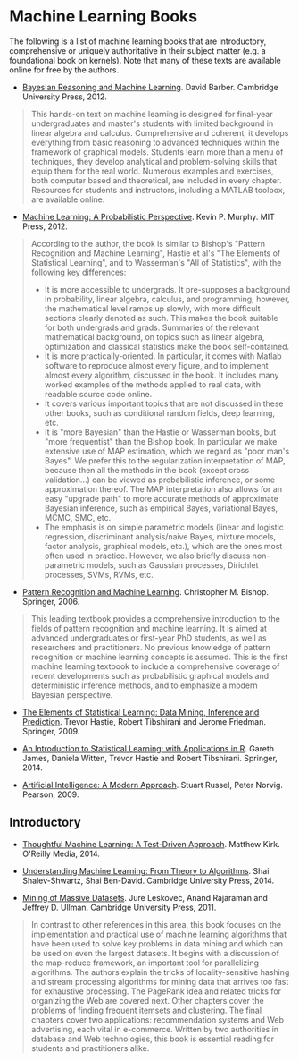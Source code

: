 # Machine Learning Books

The following is a list of machine learning books that are introductory, comprehensive or uniquely authoritative in their subject matter (e.g. a foundational book on kernels). Note that many of these texts are available online for free by the authors.

- [Bayesian Reasoning and Machine Learning](http://web4.cs.ucl.ac.uk/staff/D.Barber/pmwiki/pmwiki.php?n=Brml.HomePage). David Barber. Cambridge University Press, 2012.
> This hands-on text on machine learning is designed for final-year undergraduates and master's students with limited background in linear algebra and calculus. Comprehensive and coherent, it develops everything from basic reasoning to advanced techniques within the framework of graphical models. Students learn more than a menu of techniques, they develop analytical and problem-solving skills that equip them for the real world. Numerous examples and exercises, both computer based and theoretical, are included in every chapter. Resources for students and instructors, including a MATLAB toolbox, are available online.

- [Machine Learning: A Probabilistic Perspective](http://www.cs.ubc.ca/~murphyk/MLbook/). Kevin P. Murphy. MIT Press, 2012.
> According to the author, the book is similar to Bishop's "Pattern Recognition and Machine Learning", Hastie et al's "The Elements of Statistical Learning", and to Wasserman's "All of Statistics", with the following key differences:
> + It is more accessible to undergrads. It pre-supposes a background in probability, linear algebra, calculus, and programming; however, the mathematical level ramps up slowly, with more difficult sections clearly denoted as such. This makes the book suitable for both undergrads and grads. Summaries of the relevant mathematical background, on topics such as linear algebra, optimization and classical statistics make the book self-contained.
> + It is more practically-oriented. In particular, it comes with Matlab software to reproduce almost every figure, and to implement almost every algorithm, discussed in the book. It includes many worked examples of the methods applied to real data, with readable source code online.
> + It covers various important topics that are not discussed in these other books, such as conditional random fields, deep learning, etc.
> + It is "more Bayesian" than the Hastie or Wasserman books, but "more frequentist" than the Bishop book. In particular we make extensive use of MAP estimation, which we regard as "poor man's Bayes". We prefer this to the regularization interpretation of MAP, because then all the methods in the book (except cross validation...) can be viewed as probabilistic inference, or some approximation thereof. The MAP interpretation also allows for an easy "upgrade path" to more accurate methods of approximate Bayesian inference, such as empirical Bayes, variational Bayes, MCMC, SMC, etc.
> + The emphasis is on simple parametric models (linear and logistic regression, discriminant analysis/naive Bayes, mixture models, factor analysis, graphical models, etc.), which are the ones most often used in practice. However, we also briefly discuss non-parametric models, such as Gaussian processes, Dirichlet processes, SVMs, RVMs, etc. 

- [Pattern Recognition and Machine Learning](http://research.microsoft.com/en-us/um/people/cmbishop/prml/). Christopher M. Bishop. Springer, 2006.
> This leading textbook provides a comprehensive introduction to the fields of pattern recognition and machine learning. It is aimed at advanced undergraduates or first-year PhD students, as well as researchers and practitioners. No previous knowledge of pattern recognition or machine learning concepts is assumed. This is the first machine learning textbook to include a comprehensive coverage of recent developments such as probabilistic graphical models and deterministic inference methods, and to emphasize a modern Bayesian perspective.

- [The Elements of Statistical Learning: Data Mining, Inference and Prediction](http://statweb.stanford.edu/~tibs/ElemStatLearn/). Trevor Hastie, Robert Tibshirani and Jerome Friedman. Springer, 2009.

- [An Introduction to Statistical Learning: with Applications in R](http://www-bcf.usc.edu/~gareth/ISL/). Gareth James, Daniela Witten, Trevor Hastie and Robert Tibshirani. Springer, 2014.

- [Artificial Intelligence: A Modern Approach](http://aima.cs.berkeley.edu/). Stuart Russel, Peter Norvig. Pearson, 2009.

## Introductory

- [Thoughtful Machine Learning: A Test-Driven Approach](http://shop.oreilly.com/product/0636920032298.do). Matthew Kirk. O'Reilly Media, 2014.

- [Understanding Machine Learning: From Theory to Algorithms](http://www.amazon.ca/dp/1107057132). Shai Shalev-Shwartz, Shai Ben-David. Cambridge University Press, 2014.

- [Mining of Massive Datasets](http://www.mmds.org). Jure Leskovec, Anand Rajaraman and Jeffrey D. Ullman. Cambridge University Press, 2011.
> In contrast to other references in this area, this book focuses on the implementation and practical use of machine learning algorithms that have been used to solve key problems in data mining and which can be used on even the largest datasets. It begins with a discussion of the map-reduce framework, an important tool for parallelizing algorithms. The authors explain the tricks of locality-sensitive hashing and stream processing algorithms for mining data that arrives too fast for exhaustive processing. The PageRank idea and related tricks for organizing the Web are covered next. Other chapters cover the problems of finding frequent itemsets and clustering. The final chapters cover two applications: recommendation systems and Web advertising, each vital in e-commerce. Written by two authorities in database and Web technologies, this book is essential reading for students and practitioners alike.
